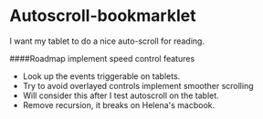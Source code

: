 Autoscroll-bookmarklet
======================

I want my tablet to do a nice auto-scroll for reading.

####Roadmap
implement speed control features
 - Look up the events triggerable on tablets.
 - Try to avoid overlayed controls
implement smoother scrolling
 - Will consider this after I test autoscroll on the tablet.
 - Remove recursion, it breaks on Helena's macbook.
